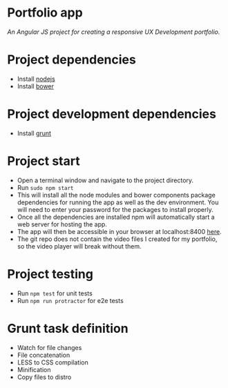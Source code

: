# Portfolio app
_An Angular JS project for creating a responsive UX Development portfolio._

# Project dependencies
* Install [nodejs](https://nodejs.org/en/download/)
* Install [bower](https://bower.io/)

# Project development dependencies
* Install [grunt](https://gruntjs.com/installing-grunt)

# Project start
* Open a terminal window and navigate to the project directory.
* Run `sudo npm start`
* This will install all the node modules and bower components package dependencies for running the app as well as the dev environment. You will need to enter your password for the packages to install properly.
* Once all the dependencies are installed npm will automatically start a web server for hosting the app.
* The app will then be accessible in your browser at localhost:8400 [here](http://localhost:8400/).
* The git repo does not contain the video files I created for my portfolio, so the video player will break without them.

# Project testing
* Run `npm test` for unit tests
* Run `npm run protractor` for e2e tests

# Grunt task definition
* Watch for file changes
* File concatenation
* LESS to CSS compilation
* Minification
* Copy files to distro
